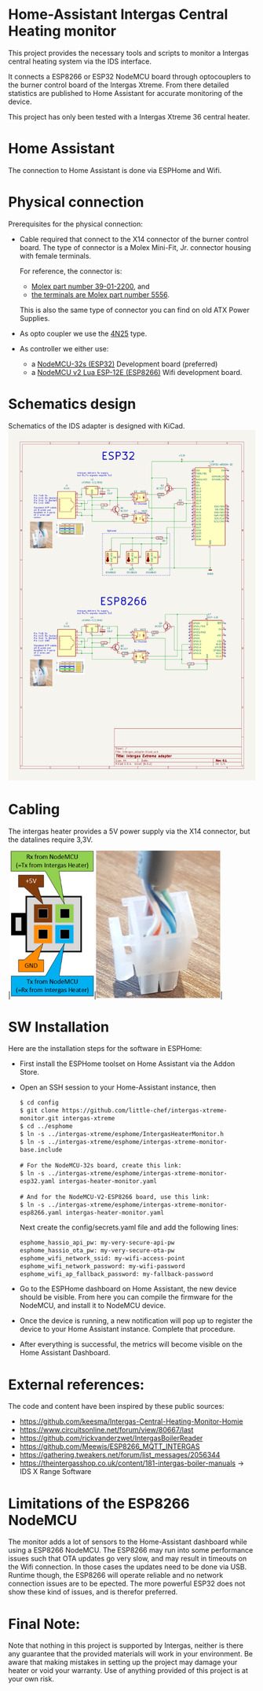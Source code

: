 # Home-Assistant Intergas Central Heating monitor

This project provides the necessary tools and scripts to monitor a Intergas
central heating system via the IDS interface.

It connects a ESP8266 or ESP32 NodeMCU board through optocouplers to the burner control
board of the Intergas Xtreme. From there detailed statistics are published to
Home Assistant for accurate monitoring of the device.

This project has only been tested with a Intergas Xtreme 36 central heater.

# Home Assistant
The connection to Home Assistant is done via ESPHome and Wifi.

# Physical connection

Prerequisites for the physical connection:
* Cable required that connect to the X14 connector of the burner control board.
  The type of connector is a Molex Mini-Fit, Jr. connector housing with female
  terminals.

  For reference, the connector is:
  * [Molex part number 39-01-2200](https://www.conrad.nl/p/molex-39012040-mini-fit-jr-receptacle-housing-dual-row-4-circuits-ul-94v-2-natural-2448286), and
  * [the terminals are Molex part number 5556](https://www.conrad.nl/p/molex-39000078-100-pcs-mini-fit-female-crimp-terminal-tin-sn-over-copper-cu-plated-brass-16-awg-bag-2448254).

  This is also the same type of connector you can find on old ATX Power Supplies.

* As opto coupler we use the [4N25](https://www.conrad.nl/p/lite-on-optocoupler-fototransistor-4n25-dip-6-transistor-dc-1127375) type.

* As controller we either use:
  * a [NodeMCU-32s (ESP32)](https://esphome.io/devices/nodemcu_esp32.html) Development board (preferred)
  * a [NodeMCU v2 Lua ESP-12E (ESP8266)](https://www.nodemcu.com/index_en.html) Wifi development board.


# Schematics design

Schematics of the IDS adapter is designed with KiCad.
<img src="./images/schematic.png">


# Cabling
The intergas heater provides a 5V power supply via the X14 connector, but the datalines require 3,3V.

|<img src="./images/pinout-X14.png" height="300">|<img src="./images/X14.png" height="300">|


# SW Installation

Here are the installation steps for the software in ESPHome:
* First install the ESPHome toolset on Home Assistant via the Addon Store.
* Open an SSH session to your Home-Assistant instance, then
  ```
  $ cd config
  $ git clone https://github.com/little-chef/intergas-xtreme-monitor.git intergas-xtreme
  $ cd ../esphome
  $ ln -s ../intergas-xtreme/esphome/IntergasHeaterMonitor.h
  $ ln -s ../intergas-xtreme/esphome/intergas-xtreme-monitor-base.include

  # For the NodeMCU-32s board, create this link:
  $ ln -s ../intergas-xtreme/esphome/intergas-xtreme-monitor-esp32.yaml intergas-heater-monitor.yaml

  # And for the NodeMCU-V2-ESP8266 board, use this link:
  $ ln -s ../intergas-xtreme/esphome/intergas-xtreme-monitor-esp8266.yaml intergas-heater-monitor.yaml
  ```
  Next create the config/secrets.yaml file and add the following lines:
  ```
  esphome_hassio_api_pw: my-very-secure-api-pw
  esphome_hassio_ota_pw: my-very-secure-ota-pw
  esphome_wifi_network_ssid: my-wifi-access-point
  esphome_wifi_network_password: my-wifi-password
  esphome_wifi_ap_fallback_password: my-fallback-password
  ```

* Go to the ESPHome dashboard on Home Assistant, the new device should be visible. From
  here you can compile the firmware for the NodeMCU, and install it to NodeMCU device.
* Once the device is running, a new notification will pop up to register the device to your
  Home Assistant instance. Complete that procedure.
* After everything is successful, the metrics will become visible on the Home Assistant Dashboard.

# External references:

The code and content have been inspired by these public sources:
* https://github.com/keesma/Intergas-Central-Heating-Monitor-Homie
* https://www.circuitsonline.net/forum/view/80667/last
* https://github.com/rickvanderzwet/IntergasBoilerReader
* https://github.com/Meewis/ESP8266_MQTT_INTERGAS
* https://gathering.tweakers.net/forum/list_messages/2056344
* https://theintergasshop.co.uk/content/181-intergas-boiler-manuals -> IDS X Range Software

# Limitations of the ESP8266 NodeMCU
The monitor adds a lot of sensors to the Home-Assistant dashboard while using a ESP8266
NodeMCU. The ESP8266 may run into some performance issues such that OTA updates go very
slow, and may result in timeouts on the Wifi connection. In those cases the updates need
to be done via USB. Runtime though, the ESP8266 will operate reliable and no network
connection issues are to be epected.
The more powerful ESP32 does not show these kind of issues, and is therefor preferred.

# Final Note:

Note that nothing in this project is supported by Intergas, neither is
there any guarantee that the provided materials will work in your environment.
Be aware that making mistakes in setting up the project may damage your heater
or void your warranty. Use of anything provided of this project is at your own
risk.
